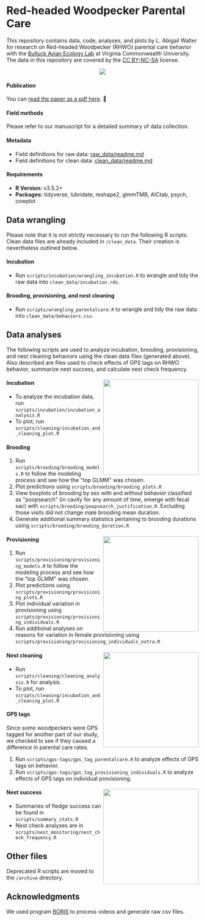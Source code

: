 # Red-headed Woodpecker Parental Care 

This repository contains data, code, analyses, and plots by L. Abigail Walter for research on Red-headed Woodpecker (RHWO) parental care behavior with the [Bulluck Avian Ecology Lab](https://rampages.us/bullucklab) at Virginia Commonwealth University. The data in this repository are covered by the [CC BY-NC-SA](https://creativecommons.org/licenses/by-nc-sa/4.0/) license. 

<div align = "center"><img src="images/prov_clip_1.gif" align="center" /></div>

#### Publication

You can <a href = "https://journal.afonet.org/vol93/iss2/art3/JFO-2022-89.pdf">read the paper as a pdf here</a>. :page_facing_up:

#### Field methods

Please refer to our manuscript for a detailed summary of data collection. 

#### Metadata

- Field definitions for raw data: <a href = "https://github.com/lawalter/rhwo-parental-care/blob/master/raw_data/readme.md">raw_data/readme.md</a>
- Field definitions for clean data: <a href = "https://github.com/lawalter/rhwo-parental-care/blob/master/clean_data/readme.md">clean_data/readme.md</a>

#### Requirements

- <b>R Version:</b> v3.5.2+
- <b>Packages:</b> tidyverse, lubridate, reshape2, glmmTMB, AICtab, psych, cowplot

## Data wrangling

Please note that it is not strictly necessary to run the following R scripts. Clean data files are already included in `/clean_data`. Their creation is nevertheless outlined below.

#### Incubation

- Run `scripts/incubation/wrangling_incubation.R` to wrangle and tidy the raw data into `clean_data/incubation.rds`.

#### Brooding, provisioning, and nest cleaning

- Run `scripts/wrangling_parentalcare.R` to wrangle and tidy the raw data into `clean_data/behaviors.csv`.

## Data analyses

The following scripts are used to analyze incubation, brooding, provisioning, and nest cleaning behaviors using the clean data files (generated above). Also described are files used to check effects of GPS tags on RHWO behavior, summarize nest success, and calculate nest check frequency.

#### Incubation <img width=250px src="images/head_out.gif" align="right" />

- To analyze the incubation data, run `scripts/incubation/incubation_analysis.R`
- To plot, run `scripts/cleaning/incubation_and_cleaning_plot.R`

#### Brooding 

1. Run `scripts/brooding/brooding_models.R` to follow the modeling process and see how the "top GLMM" was chosen. 
2. Plot predictions using `scripts/brooding/brooding_plots.R`
3. View boxplots of brooding by sex with and without behavior classified as "poopsearch" (in cavity for any amount of time, emerge with fecal sac) with `scripts/brooding/poopsearch_justification.R`. Excluding those visits did not change male brooding mean duration.
4. Generate additional summary statistics pertaining to brooding durations using `scripts/brooding/brooding_duration.R`

#### Provisioning <img width=250px src="images/prov_clip_4.gif" align="right" />

1. Run `scripts/provisioning/provisioning_models.R` to follow the modeling process and see how the "top GLMM" was chosen. 
2. Plot predictions using `scripts/provisioning/provisioning_plots.R`
3. Plot individual variation in provisioning using `scripts/provisioning/provisioning_individuals.R`
4. Run additional analyses on reasons for variation in female provisioning using `scripts/provisioning/provisioning_individuals_extra.R`

#### Nest cleaning <img width=250px src="images/clean_clip.gif" align="right" />

- Run `scripts/cleaning/cleaning_analysis.R` for analysis. 
- To plot, run `scripts/cleaning/incubation_and_cleaning_plot.R`

#### GPS tags

Since some woodpeckers were GPS tagged for another part of our study, we checked to see if they caused a difference in parental care rates.

1. Run `scripts/gps-tags/gps_tag_parentalcare.R` to analyze effects of GPS tags on behavior.
2. Run `scripts/gps-tags/gps_tag_provisioning_individuals.R` to analyze effects of GPS tags on individual provisioning.

#### Nest success <img width=250px src="images/chick_clip_1.gif" align="right" />

- Summaries of fledge success can be found in `scripts/summary_stats.R`
- Nest check analyses are in `scripts/nest_monitoring/nest_check_frequency.R`

## Other files

Deprecated R scripts are moved to the `/archive` directory.

## Acknowledgments

We used program [BORIS](https://www.boris.unito.it/) to process videos and generate raw csv files.
